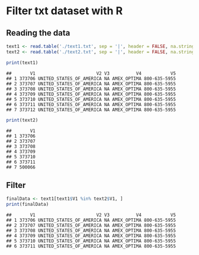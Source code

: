 Filter txt dataset with R
================

Reading the data
----------------

``` r
text1 <- read.table('./text1.txt', sep = '|', header = FALSE, na.strings = "N/A")
text2 <- read.table('./text2.txt', sep = '|', header = FALSE, na.strings = "N/A")

print(text1)
```

    ##       V1                       V2 V3          V4           V5
    ## 1 373706 UNITED_STATES_OF_AMERICA NA AMEX_OPTIMA 800-635-5955
    ## 2 373707 UNITED_STATES_OF_AMERICA NA AMEX_OPTIMA 800-635-5955
    ## 3 373708 UNITED_STATES_OF_AMERICA NA AMEX_OPTIMA 800-635-5955
    ## 4 373709 UNITED_STATES_OF_AMERICA NA AMEX_OPTIMA 800-635-5955
    ## 5 373710 UNITED_STATES_OF_AMERICA NA AMEX_OPTIMA 800-635-5955
    ## 6 373711 UNITED_STATES_OF_AMERICA NA AMEX_OPTIMA 800-635-5955
    ## 7 373712 UNITED_STATES_OF_AMERICA NA AMEX_OPTIMA 800-635-5955

``` r
print(text2)
```

    ##       V1
    ## 1 373706
    ## 2 373707
    ## 3 373708
    ## 4 373709
    ## 5 373710
    ## 6 373711
    ## 7 500066

Filter
------

``` r
finalData <- text1[text1$V1 %in% text2$V1, ]
print(finalData)
```

    ##       V1                       V2 V3          V4           V5
    ## 1 373706 UNITED_STATES_OF_AMERICA NA AMEX_OPTIMA 800-635-5955
    ## 2 373707 UNITED_STATES_OF_AMERICA NA AMEX_OPTIMA 800-635-5955
    ## 3 373708 UNITED_STATES_OF_AMERICA NA AMEX_OPTIMA 800-635-5955
    ## 4 373709 UNITED_STATES_OF_AMERICA NA AMEX_OPTIMA 800-635-5955
    ## 5 373710 UNITED_STATES_OF_AMERICA NA AMEX_OPTIMA 800-635-5955
    ## 6 373711 UNITED_STATES_OF_AMERICA NA AMEX_OPTIMA 800-635-5955
